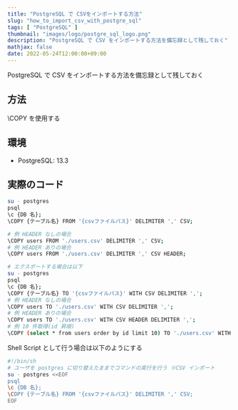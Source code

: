 ```yaml
---
title: "PostgreSQL で CSVをインポートする方法"
slug: "how_to_import_csv_with_postgre_sql"
tags: [ "PostgreSQL" ]
thumbnail: "images/logo/postgre_sql_logo.png"
description: "PostgreSQL で CSV をインポートする方法を備忘録として残しておく"
mathjax: false
date: 2022-05-24T12:00:00+09:00
---
```


PostgreSQL で CSV をインポートする方法を備忘録として残しておく

## 方法

\COPY を使用する

## 環境

* PostgreSQL: 13.3

## 実際のコード

```sh
su - postgres
psql
\c {DB 名};
\COPY {テーブル名} FROM '{csvファイルパス}' DELIMITER ',' CSV;

# 例 HEADER なしの場合
\COPY users FROM './users.csv' DELIMITER ',' CSV;
# 例 HEADER ありの場合
\COPY users FROM './users.csv' DELIMITER ',' CSV HEADER;

# エクスポートする場合は以下
su - postgres
psql
\c {DB 名};
\COPY {テーブル名} TO '{csvファイルパス}' WITH CSV DELIMITER ',';
# 例 HEADER なしの場合
\COPY users TO './users.csv' WITH CSV DELIMITER ',';
# 例 HEADER ありの場合
\COPY users TO './users.csv' WITH CSV HEADER DELIMITER ',';
# 例 10 件取得(id 昇順)
\COPY (select * from users order by id limit 10) TO './users.csv' WITH CSV HEADER DELIMITER ',';
```

Shell Script として行う場合は以下のようにする

```sh
#!/bin/sh
# ユーザを postgres に切り替えたままでコマンドの実行を行う ※CSV インポート
su - postgres <<EOF
psql
\c {DB 名};
\COPY {テーブル名} FROM '{csvファイルパス}' DELIMITER ',' CSV;
EOF
```
